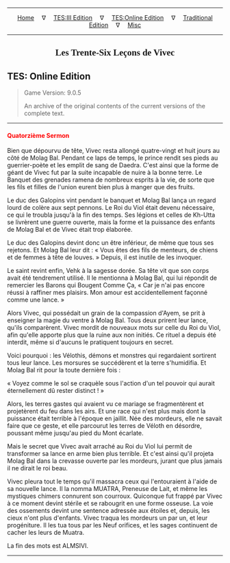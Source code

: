 
---

<!-- Jekyll Page Links -->

<center>
<a href="../../../../index.html">Home</a>
&emsp;&nabla;&emsp;
<a href="../../../index-tes3.html">TES:III Edition</a>
&emsp;&nabla;&emsp;
<a href="../../../index-teso.html">TES:Online Edition</a>
&emsp;&nabla;&emsp;
<a href="../../../index-traditional.html">Traditional Edition</a>
&emsp;&nabla;&emsp;
<a href="../../../index-misc.html">Misc</a>
</center>

<!-- Markdown Body Below: -->

---

<center>
<h2><span style="font-family:Georgia">Les Trente-Six Leçons de Vivec</span></h2>
</center>

## TES: Online Edition

> Game Version: 9.0.5
>
> An archive of the original contents of the current versions of the complete text.

---

#### <span style="color:red">Quatorzième Sermon</span>

Bien que dépourvu de tête, Vivec resta allongé quatre-vingt et huit jours au côté de Molag Bal. Pendant ce laps de temps, le prince rendit ses pieds au guerrier-poète et les emplit de sang de Daedra. C'est ainsi que la forme de géant de Vivec fut par la suite incapable de nuire à la bonne terre. Le Banquet des grenades ramena de nombreux esprits à la vie, de sorte que les fils et filles de l'union eurent bien plus à manger que des fruits.

Le duc des Galopins vint pendant le banquet et Molag Bal lança un regard lourd de colère aux sept pennons. Le Roi du Viol était devenu nécessaire, ce qui le troubla jusqu'à la fin des temps. Ses légions et celles de Kh-Utta se livrèrent une guerre ouverte, mais la forme et la puissance des enfants de Molag Bal et de Vivec était trop élaborée.

Le duc des Galopins devint donc un être inférieur, de même que tous ses rejetons. Et Molag Bal leur dit : « Vous êtes des fils de menteurs, de chiens et de femmes à tête de louves. » Depuis, il est inutile de les invoquer.

Le saint revint enfin, Vehk à la sagesse dorée. Sa tête vit que son corps avait été tendrement utilisé. Il le mentionna à Molag Bal, qui lui répondit de remercier les Barons qui Bougent Comme Ça, « Car je n'ai pas encore réussi à raffiner mes plaisirs. Mon amour est accidentellement façonné comme une lance. »

Alors Vivec, qui possédait un grain de la compassion d'Ayem, se prit à enseigner la magie du ventre à Molag Bal. Tous deux prirent leur lance, qu'ils comparèrent. Vivec mordit de nouveaux mots sur celle du Roi du Viol, afin qu'elle apporte plus que la ruine aux non initiés. Ce rituel a depuis été interdit, même si d'aucuns le pratiquent toujours en secret.

Voici pourquoi : les Vélothis, démons et monstres qui regardaient sortirent tous leur lance. Les morsures se succédèrent et la terre s'humidifia. Et Molag Bal rit pour la toute dernière fois :

« Voyez comme le sol se craquèle sous l'action d'un tel pouvoir qui aurait éternellement dû rester distinct ! »

Alors, les terres gastes qui avaient vu ce mariage se fragmentèrent et projetèrent du feu dans les airs. Et une race qui n'est plus mais dont la puissance était terrible à l'époque en jaillit. Née des mordeurs, elle ne savait faire que ce geste, et elle parcourut les terres de Véloth en désordre, poussant même jusqu'au pied du Mont écarlate.

Mais le secret que Vivec avait arraché au Roi du Viol lui permit de transformer sa lance en arme bien plus terrible. Et c'est ainsi qu'il projeta Molag Bal dans la crevasse ouverte par les mordeurs, jurant que plus jamais il ne dirait le roi beau.

Vivec pleura tout le temps qu'il massacra ceux qui l'entouraient à l'aide de sa nouvelle lance. Il la nomma MUATRA, Preneuse de Lait, et même les mystiques chimers connurent son courroux. Quiconque fut frappé par Vivec à ce moment devint stérile et se rabougrit en une forme osseuse. La voie des ossements devint une sentence adressée aux étoiles et, depuis, les cieux n'ont plus d'enfants. Vivec traqua les mordeurs un par un, et leur progéniture. Il les tua tous par les Neuf orifices, et les sages continuent de cacher les leurs de Muatra.

La fin des mots est ALMSIVI.

---
